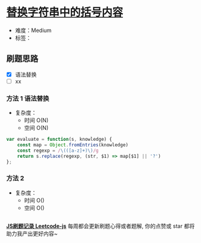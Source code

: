 # [替换字符串中的括号内容](https://leetcode-cn.com/problems/evaluate-the-bracket-pairs-of-a-string/)

- 难度：Medium
- 标签：

## 刷题思路

- [x] 语法替换
- [ ] xx

### 方法 1 语法替换

- 复杂度：
    - 时间 O(N)
    - 空间 O(N)

``` js
var evaluate = function(s, knowledge) {
    const map = Object.fromEntries(knowledge)
    const regexp = /\(([a-z]+)\)/g
    return s.replace(regexp, (str, $1) => map[$1] || '?')
};
```

### 方法 2

- 复杂度：
    - 时间 O()
    - 空间 O()

``` js

```

**[JS刷题记录 Leetcode-js](https://github.com/Nodreame/leetcode-js)** 每周都会更新刷题心得或者题解, 你的点赞或 star 都将助力我产出更好内容~
